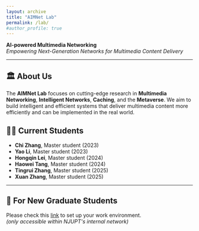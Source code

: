 ```yaml
---
layout: archive
title: "AIMNet Lab"
permalink: /lab/
#author_profile: true
---
```


**AI-powered Multimedia Networking**  
*Empowering Next-Generation Networks for Multimedia Content Delivery*

---

## 🏛 About Us
The **AIMNet Lab** focuses on cutting-edge research in **Multimedia Networking**, **Intelligent Networks**, **Caching**, and the **Metaverse**. We aim to build intelligent and efficient systems that deliver multimedia content more efficiently and can be implemented in the real world.


## 👩‍🎓 Current Students
- **Chi Zhang**, Master student (2023)  
- **Yao Li**, Master student (2023)  
- **Hongqin Lei**, Master student (2024)  
- **Haowei Tang**, Master student (2024)  
- **Tingrui Zhang**, Master student (2025)  
- **Xuan Zhang**, Master student (2025)  

---

## 📢 For New Graduate Students
Please check this [link](http://10.6.3.51:80) to set up your work environment.  
*(only accessible within NJUPT's internal network)*



